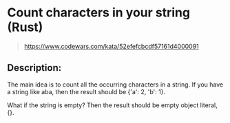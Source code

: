 # Count characters in your string (Rust)

> https://www.codewars.com/kata/52efefcbcdf57161d4000091

## Description:

The main idea is to count all the occurring characters in a string. If you have a string like aba, then the result should be {'a': 2, 'b': 1}.

What if the string is empty? Then the result should be empty object literal, {}.
